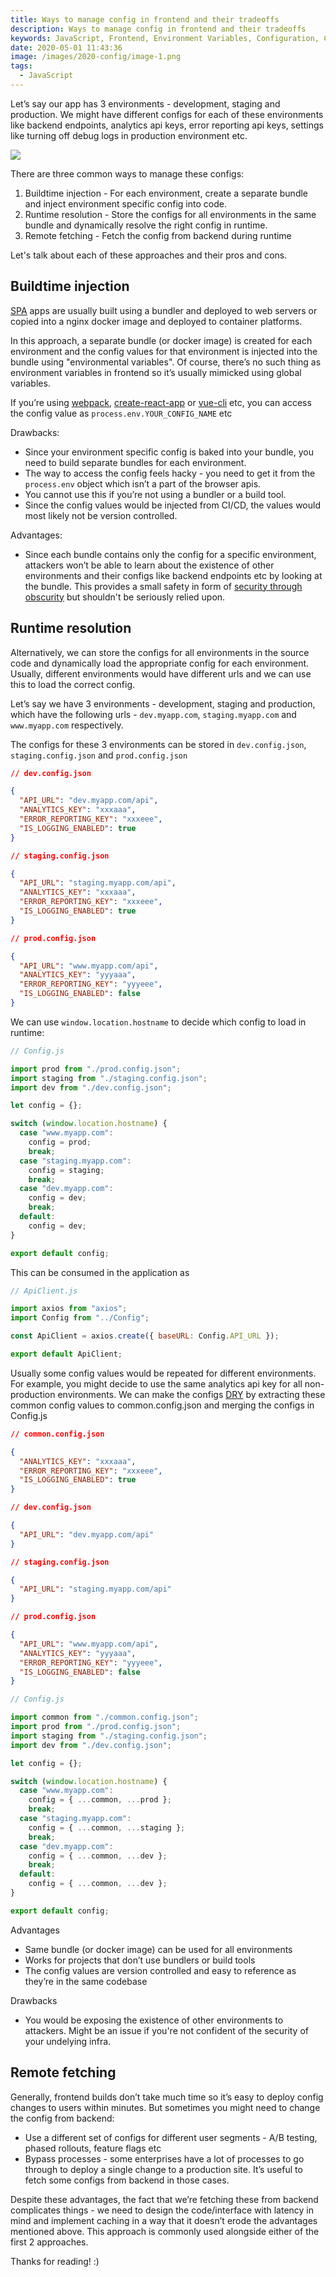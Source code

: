 ```yaml
---
title: Ways to manage config in frontend and their tradeoffs
description: Ways to manage config in frontend and their tradeoffs
keywords: JavaScript, Frontend, Environment Variables, Configuration, Config Management
date: 2020-05-01 11:43:36
image: /images/2020-config/image-1.png
tags:
  - JavaScript
---
```


Let’s say our app has 3 environments - development, staging and production. We might have different configs for each of these environments like backend endpoints, analytics api keys, error reporting api keys, settings like turning off debug logs in production environment etc.

![](/images/2020-config/image-1.png)

There are three common ways to manage these configs:

1. Buildtime injection - For each environment, create a separate bundle and inject environment specific config into code.
2. Runtime resolution - Store the configs for all environments in the same bundle and dynamically resolve the right config in runtime.
3. Remote fetching - Fetch the config from backend during runtime

Let's talk about each of these approaches and their pros and cons.

## Buildtime injection

[SPA](https://en.wikipedia.org/wiki/Single-page_application) apps are usually built using a bundler and deployed to web servers or copied into a nginx docker image and deployed to container platforms.

In this approach, a separate bundle (or docker image) is created for each environment and the config values for that environment is injected into the bundle using "environmental variables". Of course, there’s no such thing as environment variables in frontend so it’s usually mimicked using global variables.

If you’re using [webpack](https://webpack.js.org/plugins/define-plugin/), [create-react-app](https://create-react-app.dev/docs/adding-custom-environment-variables/) or [vue-cli](https://cli.vuejs.org/guide/mode-and-env.html#environment-variables) etc, you can access the config value as `process.env.YOUR_CONFIG_NAME` etc

Drawbacks:

- Since your environment specific config is baked into your bundle, you need to build separate bundles for each environment.
- The way to access the config feels hacky - you need to get it from the `process.env` object which isn’t a part of the browser apis.
- You cannot use this if you’re not using a bundler or a build tool.
- Since the config values would be injected from CI/CD, the values would most likely not be version controlled.

Advantages:

- Since each bundle contains only the config for a specific environment, attackers won’t be able to learn about the existence of other environments and their configs like backend endpoints etc by looking at the bundle. This provides a small safety in form of [security through obscurity](https://en.wikipedia.org/wiki/Security_through_obscurity) but shouldn't be seriously relied upon.

## Runtime resolution

Alternatively, we can store the configs for all environments in the source code and dynamically load the appropriate config for each environment. Usually, different environments would have different urls and we can use this to load the correct config.

Let’s say we have 3 environments - development, staging and production, which have the following urls - `dev.myapp.com`, `staging.myapp.com` and `www.myapp.com` respectively.

The configs for these 3 environments can be stored in `dev.config.json`, `staging.config.json` and `prod.config.json`

```json
// dev.config.json

{
  "API_URL": "dev.myapp.com/api",
  "ANALYTICS_KEY": "xxxaaa",
  "ERROR_REPORTING_KEY": "xxxeee",
  "IS_LOGGING_ENABLED": true
}
```

```json
// staging.config.json

{
  "API_URL": "staging.myapp.com/api",
  "ANALYTICS_KEY": "xxxaaa",
  "ERROR_REPORTING_KEY": "xxxeee",
  "IS_LOGGING_ENABLED": true
}
```

```json
// prod.config.json

{
  "API_URL": "www.myapp.com/api",
  "ANALYTICS_KEY": "yyyaaa",
  "ERROR_REPORTING_KEY": "yyyeee",
  "IS_LOGGING_ENABLED": false
}
```

We can use `window.location.hostname` to decide which config to load in runtime:

```javascript
// Config.js

import prod from "./prod.config.json";
import staging from "./staging.config.json";
import dev from "./dev.config.json";

let config = {};

switch (window.location.hostname) {
  case "www.myapp.com":
    config = prod;
    break;
  case "staging.myapp.com":
    config = staging;
    break;
  case "dev.myapp.com":
    config = dev;
    break;
  default:
    config = dev;
}

export default config;
```

This can be consumed in the application as

```javascript
// ApiClient.js

import axios from "axios";
import Config from "../Config";

const ApiClient = axios.create({ baseURL: Config.API_URL });

export default ApiClient;
```

Usually some config values would be repeated for different environments. For example, you might decide to use the same analytics api key for all non-production environments. We can make the configs [DRY](https://en.wikipedia.org/wiki/Don%27t_repeat_yourself) by extracting these common config values to common.config.json and merging the configs in Config.js

```json
// common.config.json

{
  "ANALYTICS_KEY": "xxxaaa",
  "ERROR_REPORTING_KEY": "xxxeee",
  "IS_LOGGING_ENABLED": true
}
```

```json
// dev.config.json

{
  "API_URL": "dev.myapp.com/api"
}
```

```json
// staging.config.json

{
  "API_URL": "staging.myapp.com/api"
}
```

```json
// prod.config.json

{
  "API_URL": "www.myapp.com/api",
  "ANALYTICS_KEY": "yyyaaa",
  "ERROR_REPORTING_KEY": "yyyeee",
  "IS_LOGGING_ENABLED": false
}
```

```javascript
// Config.js

import common from "./common.config.json";
import prod from "./prod.config.json";
import staging from "./staging.config.json";
import dev from "./dev.config.json";

let config = {};

switch (window.location.hostname) {
  case "www.myapp.com":
    config = { ...common, ...prod };
    break;
  case "staging.myapp.com":
    config = { ...common, ...staging };
    break;
  case "dev.myapp.com":
    config = { ...common, ...dev };
    break;
  default:
    config = { ...common, ...dev };
}

export default config;
```

Advantages

- Same bundle (or docker image) can be used for all environments
- Works for projects that don’t use bundlers or build tools
- The config values are version controlled and easy to reference as they’re in the same codebase

Drawbacks

- You would be exposing the existence of other environments to attackers. Might be an issue if you're not confident of the security of your undelying infra.

## Remote fetching

Generally, frontend builds don’t take much time so it’s easy to deploy config changes to users within minutes. But sometimes you might need to change the config from backend:

- Use a different set of configs for different user segments - A/B testing, phased rollouts, feature flags etc
- Bypass processes - some enterprises have a lot of processes to go through to deploy a single change to a production site. It’s useful to fetch some configs from backend in those cases.

Despite these advantages, the fact that we’re fetching these from backend complicates things - we need to design the code/interface with latency in mind and implement caching in a way that it doesn’t erode the advantages mentioned above. This approach is commonly used alongside either of the first 2 approaches.

Thanks for reading! :)
